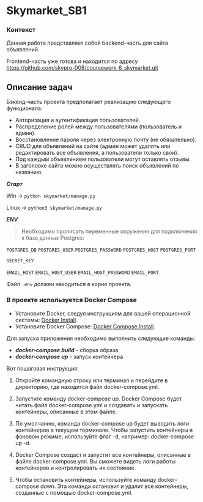 # Skymarket_SB1

### Контекст

Данная работа представляет собой backend-часть для сайта объявлений. 

Frontend-часть уже готова и находится по адресу https://github.com/skypro-008/coursework_6_skymarket.git


## Описание задач

Бэкенд-часть проекта предполагает реализацию следующего функционала:

- Авторизация и аутентификация пользователей.
- Распределение ролей между пользователями (пользователь и админ).
- Восстановление пароля через электронную почту (не обязательно).
- CRUD для объявлений на сайте (админ может удалять или редактировать все объявления, а пользователи только свои).
- Под каждым объявлением пользователи могут оставлять отзывы.
- В заголовке сайта можно осуществлять поиск объявлений по названию.

***Старт***

Win -> `python skymarket/manage.py`

Linux -> `python3 skymarket/manage.py`

***ENV***

> Необходимо прописать переменные окружения 
> для подключения к базе данных Postgres:

`POSTGRES_DB`
`POSTGRES_USER`
`POSTGRES_PASSWORD`
`POSTGRES_HOST`
`POSTGRES_PORT`

`SECRET_KEY`

`EMAIL_HOST`
`EMAIL_HOST_USER`
`EMAIL_HOST_PASSWORD`
`EMAIL_PORT`

 Файл `.env` должен находиться в корне проекта.

### В проекте используется Docker Compose

* Установите Docker, следуя инструкциям для вашей операционной
  системы: [Docker Install](https://docs.docker.com/get-docker/).
* Установите Docker Compose: [Docker Compose Install](https://docs.docker.com/compose/install/).

Для запуска приложения необходимо выполнить следующие команды: 
* ***docker-compose build*** - сборка образа
* ***docker-compose up*** - запуск контейнера

Вот пошаговая инструкция:

1. Откройте командную строку или терминал и перейдите в директорию, где находится файл docker-compose.yml.

2. Запустите команду docker-compose up. Docker Compose будет читать файл docker-compose.yml и создавать и запускать контейнеры, описанные в этом файле.

3. По умолчанию, команда docker-compose up будет выводить логи контейнеров в текущем терминале. Чтобы запустить контейнеры в фоновом режиме, используйте флаг -d, например: docker-compose up -d.

4. Docker Compose создаст и запустит все контейнеры, описанные в файле docker-compose.yml. Вы сможете видеть логи работы контейнеров и контролировать их состояние.

5. Чтобы остановить контейнеры, используйте команду docker-compose down. Эта команда остановит и удалит все контейнеры, созданные с помощью docker-compose.yml.